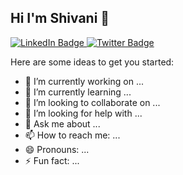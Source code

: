 ## Hi I'm Shivani 👋

<img src="https://komarev.com/ghpvc/?username=chiragha&style=flat-square&color=blue" alt=""/>

<!--
**chiragha/chiragha** is a ✨ _special_ ✨ repository because its `README.md` (this file) appears on your GitHub profile. -->
<div id="badges">
  <a href="https://www.linkedin.com/in/shivani-sinha-shiv/">
    <img src="https://img.shields.io/badge/LinkedIn-blue?style=for-the-badge&logo=linkedin&logoColor=white" alt="LinkedIn Badge"/>
  </a>
  <a href="https://x.com/S_sinha30">
    <img src="https://img.shields.io/badge/Twitter-blue?style=for-the-badge&logo=twitter&logoColor=white" alt="Twitter Badge"/>
  </a>
</div>

Here are some ideas to get you started:

- 🔭 I’m currently working on ...
- 🌱 I’m currently learning ...
- 👯 I’m looking to collaborate on ...
- 🤔 I’m looking for help with ...
- 💬 Ask me about ...
- 📫 How to reach me: ...
- 😄 Pronouns: ...
- ⚡ Fun fact: ...

